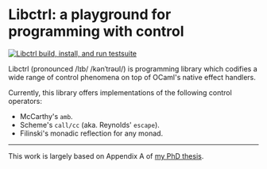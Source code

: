 # Libctrl: a playground for programming with control

[![Libctrl build, install, and run testsuite](https://github.com/dhil/ocaml-libctrl/actions/workflows/ci.yml/badge.svg)](https://github.com/dhil/ocaml-libctrl/actions/workflows/ci.yml)

Libctrl (pronounced /lɪb/ /kənˈtrəʊl/) is programming library which
codifies a wide range of control phenomena on top of OCaml's native
effect handlers.

Currently, this library offers implementations of the following
control operators:

* McCarthy's `amb`.
* Scheme's `call/cc` (aka. Reynolds' `escape`).
* Filinski's monadic reflection for any monad.

<hr />

This work is largely based on Appendix A of [my PhD
thesis](https://dhil.net/research/papers/thesis.pdf).
